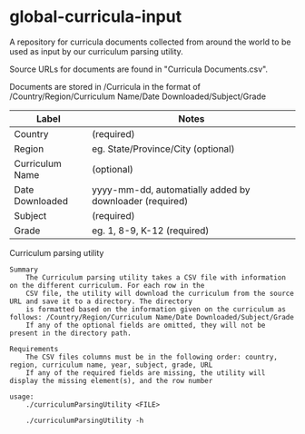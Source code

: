 # global-curricula-input
A repository for curricula documents collected from around the world to be used as input by our curriculum parsing utility.

Source URLs for documents are found in "Curricula Documents.csv".

Documents are stored in /Curricula in the format of /Country/Region/Curriculum Name/Date Downloaded/Subject/Grade

| Label | Notes |
|-----------------|-------------------------------|
| Country | (required) |
| Region | eg. State/Province/City (optional) |
| Curriculum Name | (optional) |
| Date Downloaded | yyyy-mm-dd, automatially added by downloader (required) |
| Subject | (required) |
| Grade | eg. 1, 8-9, K-12 (required) |



Curriculum parsing utility
	
	Summary
		The Curriculum parsing utility takes a CSV file with information on the different curriculum. For each row in the 
		CSV file, the utility will download the curriculum from the source URL and save it to a directory. The directory
		is formatted based on the information given on the curriculum as follows: /Country/Region/Curriculum Name/Date Downloaded/Subject/Grade
		If any of the optional fields are omitted, they will not be present in the directory path.
	
	Requirements
		The CSV files columns must be in the following order: country, region, curriculum name, year, subject, grade, URL
		If any of the required fields are missing, the utility will display the missing element(s), and the row number
	
	usage: 
		./curriculumParsingUtility <FILE>
		
		./curriculumParsingUtility -h

